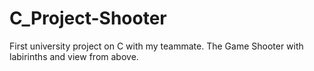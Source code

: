 # C_Project-Shooter
First university project on C with my teammate. The Game Shooter with labirinths and view from above.
